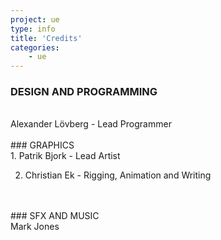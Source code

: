 ```yaml
---
project: ue
type: info
title: 'Credits'
categories: 
    - ue
---
```

### DESIGN AND PROGRAMMING

<br>
Alexander Lövberg - Lead Programmer

<br>
<br>
### GRAPHICS

<br>
1. Patrik Bjork - Lead Artist

2. Christian Ek - Rigging, Animation and Writing

<br>
<br>
### SFX AND MUSIC

<br>
Mark Jones
<br>
<br>